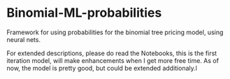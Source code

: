 # Binomial-ML-probabilities
Framework for using probabilities for the binomial tree pricing model, using neural nets.

For extended descriptions, please do read the Notebooks, this is the first iteration model, will make enhancements when I get more free time.
As of now, the model is pretty good, but could be extended additionaly.l
